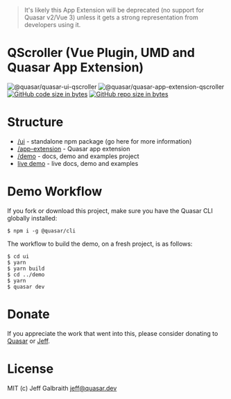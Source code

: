 > It's likely this App Extension will be deprecated (no support for Quasar v2/Vue 3) unless it gets a strong representation from developers using it.

QScroller (Vue Plugin, UMD and Quasar App Extension)
===

![@quasar/quasar-ui-qscroller](https://img.shields.io/npm/v/@quasar/quasar-ui-qscroller.svg?label=@quasar/quasar-ui-qscroller)
![@quasar/quasar-app-extension-qscroller](https://img.shields.io/npm/v/@quasar/quasar-app-extension-qscroller.svg?label=@quasar/quasar-app-extension-qscroller)
[![GitHub code size in bytes](https://img.shields.io/github/languages/code-size/quasarframework/quasar-ui-qscroller.svg)]()
[![GitHub repo size in bytes](https://img.shields.io/github/repo-size/quasarframework/quasar-ui-qscroller.svg)]()

# Structure

* [/ui](ui) - standalone npm package (go here for more information)
* [/app-extension](app-extension) - Quasar app extension
* [/demo](demo) - docs, demo and examples project
* [live demo](https://quasarframework.github.io/quasar-ui-qscroller/docs) - live docs, demo and examples

# Demo Workflow
If you fork or download this project, make sure you have the Quasar CLI globally installed:

```
$ npm i -g @quasar/cli
```

The workflow to build the demo, on a fresh project, is as follows:
```
$ cd ui
$ yarn
$ yarn build
$ cd ../demo
$ yarn
$ quasar dev
```

# Donate
If you appreciate the work that went into this, please consider donating to [Quasar](https://donate.quasar.dev) or [Jeff](https://github.com/sponsors/hawkeye64).

# License
MIT (c) Jeff Galbraith <jeff@quasar.dev>
